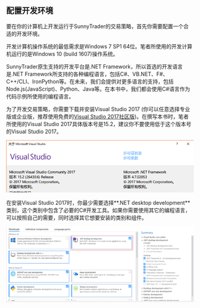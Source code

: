 ## 配置开发环境

要在你的计算机上开发运行于SunnyTrader的交易策略，首先你需要配置一个合适的开发环境。

开发计算机操作系统的最低需求是Windows 7 SP1 64位。笔者所使用的开发计算机运行的是Windows 10 \(build 1607\)操作系统。

SunnyTrader原生支持的开发平台是.NET Framework，所以首选的开发语言是.NET Framework所支持的各种编程语言，包括C\#、VB.NET、F\#、C++/CLI、IronPython等。在未来，我们会提供对更多语言的支持，包括Node.js\(JavaScript\)、Python、Java等。在本书中，我们都会使用C\#语言作为代码示例所使用的编程语言。

为了开发交易策略，你需要下载并安装Visual Studio 2017 \(你可以任意选择专业版或企业版，推荐使用免费的[Visual Studio 2017社区版](https://www.visualstudio.com/zh-hans/vs/community/)\)。在撰写本书时，笔者所使用的Visual Studio 2017具体版本号是15.2，建议你不要使用低于这个版本号的Visual Studio 2017。

![](/assets/VS2017Build.png)

在安装Visual Studio 2017时，你最少需要选择**.NET desktop development**类别，这个类别中包含了必要的C\#开发工具。如果你需要使用其它的编程语言，可以按照自己的需要，同时选择其它想要安装的类别和组件。

![](/assets/VS2017Workloads.png)

